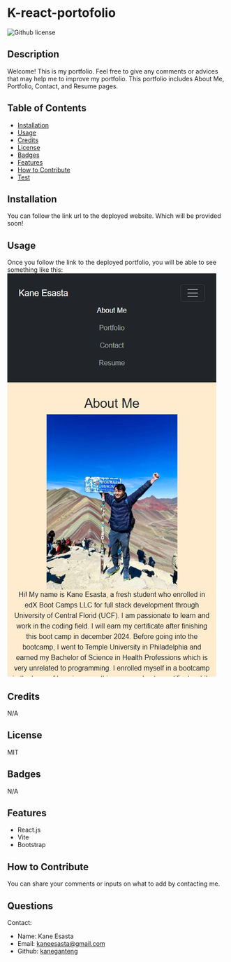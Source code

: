 # K-react-portofolio
  ![Github license](https://img.shields.io/badge/License-MIT-blue.svg)
  ## Description
  Welcome! This is my portfolio. Feel free to give any comments or advices that may help me to improve my portfolio. This portfolio includes About Me, Portfolio, Contact, and Resume pages.
  ## Table of Contents
  * [Installation](#installation)
  * [Usage](#usage)
  * [Credits](#credits)
  * [License](#license)
  * [Badges](#badges)
  * [Features](#features)
  * [How to Contribute](#howToContribute)
  * [Test](#test)
  ## Installation
  You can follow the link url to the deployed website. Which will be provided soon!
  ## Usage
  Once you follow the link to the deployed portfolio, you will be able to see something like this: <br> ![Screenshot of how my portfolio page looks like](./K-react-portofolio/src/asset/K-react-portfolio.png)
  ## Credits
  N/A
  ## License
  MIT 
  ## Badges
  N/A
  ## Features
  * React.js
  * Vite
  * Bootstrap
  ## How to Contribute
  You can share your comments or inputs on what to add by contacting me.
  ## Questions
  Contact:
  * Name: Kane Esasta
  * Email: kaneesasta@gmail.com
  * Github: [kaneganteng](https://github.com/kaneganteng)